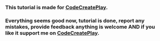 ### This tutorial is made for [CodeCreatePlay](https://www.patreon.com/CodeCreatePlay).



### Everything seems good now, tutorial is done, report any mistakes, provide feedback anything is welcome AND if you like it support me on [CodeCreatePlay](https://www.patreon.com/CodeCreatePlay).
